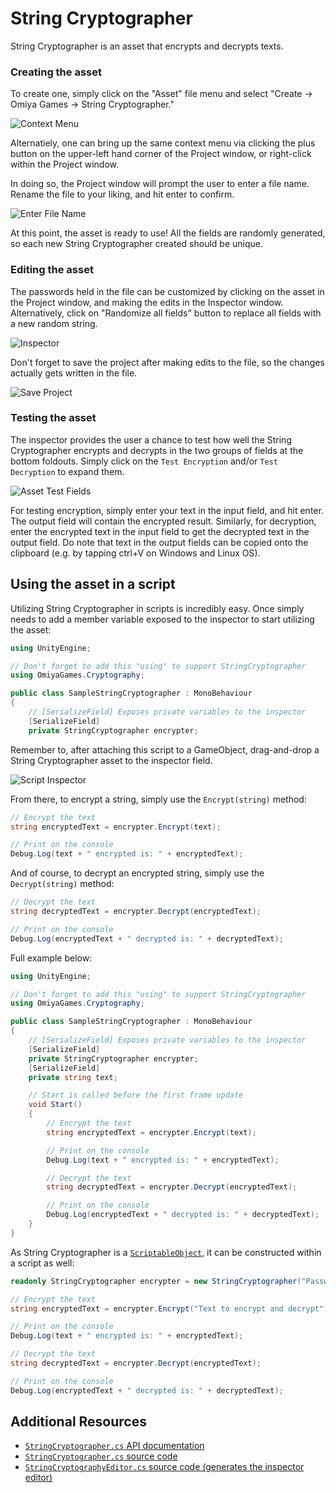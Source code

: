 # String Cryptographer

String Cryptographer is an asset that encrypts and decrypts texts.

### Creating the asset

To create one, simply click on the "Asset" file menu and select "Create -> Omiya Games -> String Cryptographer."

![Context Menu](https://omiyagames.github.io/omiya-games-cryptography/resources/string-cryptographer/context-menu.png)

Alternatiely, one can bring up the same context menu via clicking the plus button on the upper-left hand corner of the Project window, or right-click within the Project window.

In doing so, the Project window will prompt the user to enter a file name. Rename the file to your liking, and hit enter to confirm.

![Enter File Name](https://omiyagames.github.io/omiya-games-cryptography/resources/string-cryptographer/enter-file-name.png)

At this point, the asset is ready to use! All the fields are randomly generated, so each new String Cryptographer created should be unique.

### Editing the asset

The passwords held in the file can be customized by clicking on the asset in the Project window, and making the edits in the Inspector window. Alternatively, click on "Randomize all fields" button to replace all fields with a new random string.

![Inspector](https://omiyagames.github.io/omiya-games-cryptography/resources/string-cryptographer/inspector.png)

Don't forget to save the project after making edits to the file, so the changes actually gets written in the file.

![Save Project](https://omiyagames.github.io/omiya-games-cryptography/resources/string-cryptographer/save-project.png)

### Testing the asset

The inspector provides the user a chance to test how well the String Cryptographer encrypts and decrypts in the two groups of fields at the bottom foldouts. Simply click on the `Test Encryption` and/or `Test Decryption` to expand them.

![Asset Test Fields](https://omiyagames.github.io/omiya-games-cryptography/resources/string-cryptographer/test-asset.png)

For testing encryption, simply enter your text in the input field, and hit enter. The output field will contain the encrypted result. Similarly, for decryption, enter the encrypted text in the input field to get the decrypted text in the output field. Do note that text in the output fields can be copied onto the clipboard (e.g. by tapping ctrl+V on Windows and Linux OS).

## Using the asset in a script

Utilizing String Cryptographer in scripts is incredibly easy. Once simply needs to add a member variable exposed to the inspector to start utilizing the asset:

```csharp
using UnityEngine;

// Don't forget to add this "using" to support StringCryptographer
using OmiyaGames.Cryptography;

public class SampleStringCryptographer : MonoBehaviour
{
    // [SerializeField] Exposes private variables to the inspector
    [SerializeField]
    private StringCryptographer encrypter;
```

Remember to, after attaching this script to a GameObject, drag-and-drop a String Cryptographer asset to the inspector field.

![Script Inspector](https://omiyagames.github.io/omiya-games-cryptography/resources/string-cryptographer/script.png)

From there, to encrypt a string, simply use the `Encrypt(string)` method:

```csharp
// Encrypt the text
string encryptedText = encrypter.Encrypt(text);

// Print on the console
Debug.Log(text + " encrypted is: " + encryptedText);
```

And of course, to decrypt an encrypted string, simply use the `Decrypt(string)` method:

```csharp
// Decrypt the text
string decryptedText = encrypter.Decrypt(encryptedText);

// Print on the console
Debug.Log(encryptedText + " decrypted is: " + decryptedText);
```

Full example below:
```csharp
using UnityEngine;

// Don't forget to add this "using" to support StringCryptographer
using OmiyaGames.Cryptography;

public class SampleStringCryptographer : MonoBehaviour
{
    // [SerializeField] Exposes private variables to the inspector
    [SerializeField]
    private StringCryptographer encrypter;
    [SerializeField]
    private string text;

    // Start is called before the first frame update
    void Start()
    {
        // Encrypt the text
        string encryptedText = encrypter.Encrypt(text);

        // Print on the console
        Debug.Log(text + " encrypted is: " + encryptedText);

        // Decrypt the text
        string decryptedText = encrypter.Decrypt(encryptedText);

        // Print on the console
        Debug.Log(encryptedText + " decrypted is: " + decryptedText);
    }
}
```

As String Cryptographer is a [`ScriptableObject`](https://docs.unity3d.com/ScriptReference/ScriptableObject.html), it can be constructed within a script as well:

```csharp
readonly StringCryptographer encrypter = new StringCryptographer("Password123 - Also my briefcase code...", "Salt key", "IV Key");

// Encrypt the text
string encryptedText = encrypter.Encrypt("Text to encrypt and decrypt");

// Print on the console
Debug.Log(text + " encrypted is: " + encryptedText);

// Decrypt the text
string decryptedText = encrypter.Decrypt(encryptedText);

// Print on the console
Debug.Log(encryptedText + " decrypted is: " + decryptedText);
```

## Additional Resources

- [`StringCryptographer.cs` API documentation](https://omiyagames.github.io/omiya-games-cryptography/api/OmiyaGames.Cryptography.StringCryptographer.html)
- [`StringCryptographer.cs` source code](https://github.com/OmiyaGames/omiya-games-cryptography/blob/master/Runtime/StringCryptographer.cs)
- [`StringCryptographyEditor.cs` source code (generates the inspector editor)](https://github.com/OmiyaGames/omiya-games-cryptography/blob/master/Editor/StringCryptographyEditor.cs)
